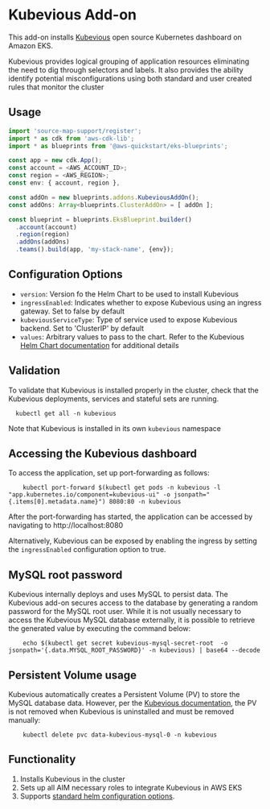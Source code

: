 # Kubevious Add-on

This add-on installs [Kubevious](https://github.com/kubevious/kubevious) open source Kubernetes dashboard on Amazon EKS.

Kubevious provides logical grouping of application resources eliminating the need to dig through selectors and labels. 
It also provides the ability identify potential misconfigurations using both standard and user created rules that 
monitor the cluster

## Usage

```typescript
import 'source-map-support/register';
import * as cdk from 'aws-cdk-lib';
import * as blueprints from '@aws-quickstart/eks-blueprints';

const app = new cdk.App();
const account = <AWS_ACCOUNT_ID>;
const region = <AWS_REGION>;
const env: { account, region },

const addOn = new blueprints.addons.KubeviousAddOn();
const addOns: Array<blueprints.ClusterAddOn> = [ addOn ];

const blueprint = blueprints.EksBlueprint.builder()
  .account(account) 
  .region(region)
  .addOns(addOns)
  .teams().build(app, 'my-stack-name', {env});
```

## Configuration Options

- `version`: Version fo the Helm Chart to be used to install Kubevious
- `ingressEnabled`: Indicates whether to expose Kubevious using an ingress gateway. Set to false by default
- `kubeviousServiceType`: Type of service used to expose Kubevious backend. Set to 'ClusterIP' by default
- `values`: Arbitrary values to pass to the chart. Refer to the Kubevious [Helm Chart documentation](https://github.com/kubevious/helm) for additional details

## Validation

To validate that Kubevious is installed properly in the cluster, check that the Kubevious deployments,
services and stateful sets are running.

```shell
  kubectl get all -n kubevious  
```
Note that Kubevious is installed in its own `kubevious` namespace

## Accessing the Kubevious dashboard

To access the application, set up port-forwarding as follows: 

```shell
    kubectl port-forward $(kubectl get pods -n kubevious -l "app.kubernetes.io/component=kubevious-ui" -o jsonpath="{.items[0].metadata.name}") 8080:80 -n kubevious  
```
After the port-forwarding has started, the application can be accessed by navigating to http://localhost:8080

Alternatively, Kubevious can be exposed by enabling the ingress by setting the `ingressEnabled` configuration option to true. 

## MySQL root password

Kubevious internally deploys and uses MySQL to persist data. The Kubevious add-on secures access to the database by generating a random password
for the MySQL root user. While it is not usually necessary to access the Kubevious MySQL database externally, it is possible to retrieve the 
generated value by executing the command below:

```shell
    echo $(kubectl get secret kubevious-mysql-secret-root  -o jsonpath='{.data.MYSQL_ROOT_PASSWORD}' -n kubevious) | base64 --decode
```

## Persistent Volume usage

Kubevious automatically creates a Persistent Volume (PV) to store the MySQL database data. However, per the [Kubevious
documentation](https://github.com/kubevious/helm#uninstalling-the-chart), the PV is not removed when Kubevious is 
uninstalled and must be removed manually:

```shell
    kubectl delete pvc data-kubevious-mysql-0 -n kubevious
```

## Functionality

1. Installs Kubevious in the cluster
2. Sets up all AIM necessary roles to integrate Kubevious in AWS EKS
3. Supports [standard helm configuration options](./index.md#standard-helm-add-on-configuration-options).